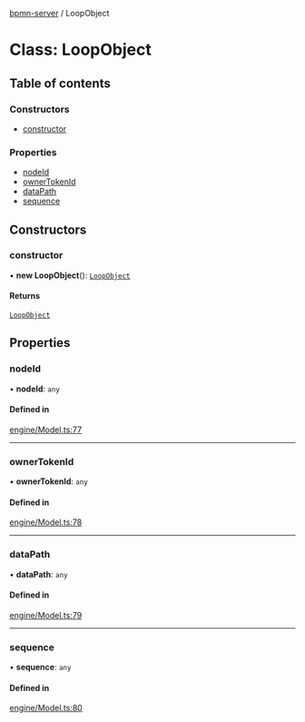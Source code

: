 [bpmn-server](../readme.md) / LoopObject

# Class: LoopObject

## Table of contents

### Constructors

- [constructor](LoopObject.md#constructor)

### Properties

- [nodeId](LoopObject.md#nodeid)
- [ownerTokenId](LoopObject.md#ownertokenid)
- [dataPath](LoopObject.md#datapath)
- [sequence](LoopObject.md#sequence)

## Constructors

### constructor

• **new LoopObject**(): [`LoopObject`](LoopObject.md)

#### Returns

[`LoopObject`](LoopObject.md)

## Properties

### nodeId

• **nodeId**: `any`

#### Defined in

[engine/Model.ts:77](https://github.com/bpmnServer/bpmn-server/blob/6f144fc/src/engine/Model.ts#L77)

___

### ownerTokenId

• **ownerTokenId**: `any`

#### Defined in

[engine/Model.ts:78](https://github.com/bpmnServer/bpmn-server/blob/6f144fc/src/engine/Model.ts#L78)

___

### dataPath

• **dataPath**: `any`

#### Defined in

[engine/Model.ts:79](https://github.com/bpmnServer/bpmn-server/blob/6f144fc/src/engine/Model.ts#L79)

___

### sequence

• **sequence**: `any`

#### Defined in

[engine/Model.ts:80](https://github.com/bpmnServer/bpmn-server/blob/6f144fc/src/engine/Model.ts#L80)
